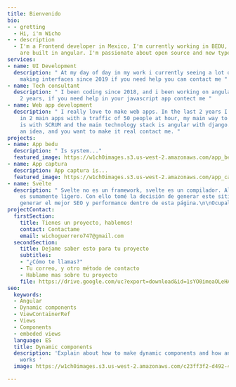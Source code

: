 ```yaml
---
title: Bienvenido
bio:
- - gretting
  - Hi, i'm Wicho
- - description
  - I'm a Frontend developer in Mexico, I'm currently working in BEDU, my main projects
    are built in angular. I'm passionate about open source and new types of technologies
services:
- name: UI Development
  description: " At my day of day in my work i currently seeing a lot of UI, I been
    making interfaces since 2019 if you need help you can contact me "
- name: Tech consultant
  description: " I been coding since 2018, and i been working on angular fo the last
    2 years, if you need help in your javascript app contect me "
- name: Web app development
  description: " I really love to make web apps. In the last 2 years I been wroking
    in 2 main apps with a traffic of 50 people at hour, my main way to develop software
    is with SCRUM and the main technology stack is angular with django. If you have
    an idea, and you want to make it real contact me. "
projects:
- name: App bedu
  description: " Is system..."
  featured_image: https://w1ch0images.s3.us-west-2.amazonaws.com/app_bedu.png
- name: App captura
  description: App captura is...
  featured_image: https://w1ch0images.s3.us-west-2.amazonaws.com/app_captura.jpg
- name: Svelte
  description: " Svelte no es un framework, svelte es un compilador. Al ser así svelte
    es sumamente ligero. Con ello tomé la decisión de generar este sitio ya que quiero
    generar el mejor SEO y performance dentro de esta página.\n\nOcupalo, no te arrepentirás. "
projectContact:
  firstSection:
    title: Tienes un proyecto, hablemos!
    contact: Contactame
    email: wichoguerrero747@gmail.com
  secondSection:
    title: Dejame saber esto para tu proyecto
    subtitles:
    - "¿Cómo te llamas?"
    - Tu correo, y otro método de contacto
    - Hablame mas sobre tu proyecto
    file: https://drive.google.com/uc?export=download&id=1sYO0imeaOLeHA5CapIdd2Zyi6AYNSasC
seo:
  keywords:
  - Angular
  - Dynamic components
  - ViewContainerRef
  - Views
  - Components
  - embeded views
  language: ES
  title: Dynamic components
  description: 'Explain about how to make dynamic components and how angular renderer
    works '
  image: https://w1ch0images.s3.us-west-2.amazonaws.com/c23ff3f2-d492-47d3-a060-742cdf98a2f9.jpg

---
```

